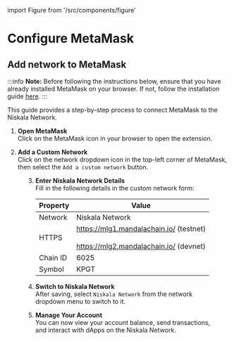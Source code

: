 import Figure from '/src/components/figure'

# Configure MetaMask

## Add network to MetaMask

:::info
**Note:** Before following the instructions below, ensure that you have already installed MetaMask on your browser. If not, follow the installation guide [here](https://metamask.io/download/).
:::

This guide provides a step-by-step process to connect MetaMask to the Niskala Network.

1.  **Open MetaMask**  
    Click on the MetaMask icon in your browser to open the extension.
    <Figure src={require('/img/assets/build/metamask-1.png').default} width="300" />

2.  **Add a Custom Network**  
Click on the network dropdown icon in the top-left corner of MetaMask, then select the `Add a custom network` button.
   <Figure src={require('/img/assets/build/metamask-2.png').default} width="300" />

3.  **Enter Niskala Network Details**  
     Fill in the following details in the custom network form:

    <center>
    <table>
      <thead>
        <tr>
          <th>Property</th>
          <th>Value</th>
        </tr>
      </thead>
      <tbody>
        <tr>
          <td>Network</td>
          <td>Niskala Network</td>
        </tr>
        <tr>
          <td>HTTPS</td>
          <td>
            <a href="https://mlg1.mandalachain.io/">https://mlg1.mandalachain.io/</a> (testnet)<br></br>
            <a href="https://mlg2.mandalachain.io/">https://mlg2.mandalachain.io/</a> (devnet)
          </td>
        </tr>
        <tr>
          <td>Chain ID</td>
          <td>6025</td>
        </tr>
        <tr>
          <td>Symbol</td>
          <td>KPGT</td>
        </tr>
      </tbody>
    </table>
    </center>
    <Figure src={require('/img/assets/build/metamask-3.png').default} width="300" />

4.  **Switch to Niskala Network**  
    After saving, select `Niskala Network` from the network dropdown menu to switch to it.
    <Figure src={require('/img/assets/build/metamask-4.png').default} width="300" />

5.  **Manage Your Account**  
    You can now view your account balance, send transactions, and interact with dApps on the Niskala Network.
    <Figure src={require('/img/assets/build/metamask-5.png').default} width="300" />
